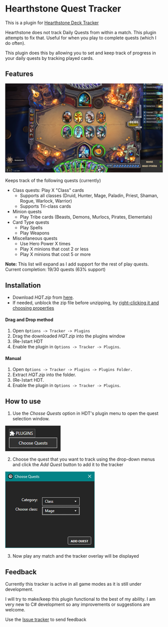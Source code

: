 Hearthstone Quest Tracker
========================
This is a plugin for [Hearthstone Deck Tracker](https://github.com/Epix37/Hearthstone-Deck-Tracker)

Hearthstone does not track Daily Quests from within a match. This plugin attempts to fix that. Useful for when you play to complete quests (which I do often).

This plugin does this by allowing you to set and keep track of progress in your daily quests by tracking played cards.
  
  
## Features
![overlay](Hearthstone-Quest-Tracker/images/Screenshots/overlay.png)

Keeps track of the following quests (currently)
- Class quests: Play X "Class" cards
  - Supports all classes (Druid, Hunter, Mage, Paladin, Priest, Shaman, Rogue, Warlock, Warrior)
  - Supports Tri-class cards
- Minion quests
  - Play Tribe cards (Beasts, Demons, Murlocs, Pirates, Elementals)
- Card Type quests
  - Play Spells
  - Play Weapons
- Miscellaneous quests
  - Use Hero Power X times
  - Play X minions that cost 2 or less
  - Play X minions that cost 5 or more
  
__Note:__ This list will expand as I add support for the rest of play quests.  
Current completion: 19/30 quests (63% support)
  
  
## Installation
- Download *HQT.zip* from [here](https://github.com/PyroGenesis/Hearthstone-Quest-Tracker/releases).
- If needed, unblock the zip file before unzipping, by [right-clicking it and choosing properties](http://blogs.msdn.com/b/delay/p/unblockingdownloadedfile.aspx)
#### Drag and Drop method
1. Open `Options -> Tracker -> Plugins`
1. Drag the downloaded *HQT.zip* into the plugins window
1. (Re-)start HDT
1. Enable the plugin in `Options -> Tracker -> Plugins`.
#### Manual
1. Open `Options -> Tracker -> Plugins -> Plugins Folder.`
1. Extract *HQT.zip* into the folder.
1. (Re-)start HDT.
1. Enable the plugin in `Options -> Tracker -> Plugins`.
  
  
## How to use
1. Use the *Chosse Quests* option in HDT's plugin menu to open the quest selection window.

![menu](Hearthstone-Quest-Tracker/images/Screenshots/plugin_menu.png)

2. Choose the quest that you want to track using the drop-down menus and click the *Add Quest* button to add it to the tracker

![select](Hearthstone-Quest-Tracker/images/Screenshots/quest_selection.png)

3. Now play any match and the tracker overlay will be displayed


## Feedback
Currently this tracker is active in all game modes as it is still under development.

I will try to make/keep this plugin functional to the best of my ability. I am very new to C# development so any improvements or suggestions are welcome.

Use the [Issue tracker](https://github.com/PyroGenesis/Hearthstone-Quest-Tracker/issues/new) to send feedback
